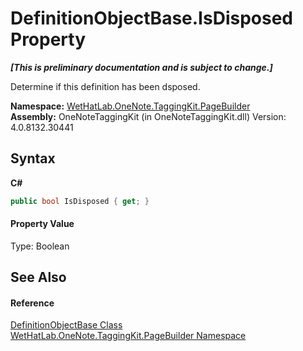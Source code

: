 # DefinitionObjectBase.IsDisposed Property 
 _**\[This is preliminary documentation and is subject to change.\]**_

Determine if this definition has been dsposed.

**Namespace:**&nbsp;<a href="56352230-71f2-f4b7-63a8-983965663af5.md">WetHatLab.OneNote.TaggingKit.PageBuilder</a><br />**Assembly:**&nbsp;OneNoteTaggingKit (in OneNoteTaggingKit.dll) Version: 4.0.8132.30441

## Syntax

**C#**<br />
``` C#
public bool IsDisposed { get; }
```


#### Property Value
Type: Boolean

## See Also


#### Reference
<a href="01a6f6f8-9cda-e956-272e-3b49a8fafa46.md">DefinitionObjectBase Class</a><br /><a href="56352230-71f2-f4b7-63a8-983965663af5.md">WetHatLab.OneNote.TaggingKit.PageBuilder Namespace</a><br />
